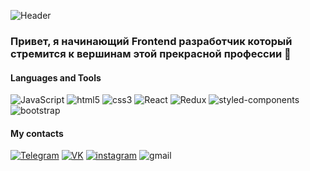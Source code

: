 ![Header](https://github.com/divelineq/divelineq/blob/main/gif/44dc1f47393655.58823b49e737b.gif?raw=true)



### Привет, я начинающий Frontend разработчик который стремится к вершинам этой прекрасной профессии 👋

#### Languages and Tools
![JavaScript](https://img.shields.io/badge/-JavaScript-000000?style=for-the-badge&logo=javascript)
![html5](https://img.shields.io/badge/-html-000000?style=for-the-badge&logo=html5)
![css3](https://img.shields.io/badge/-css-000000?style=for-the-badge&logo=css3)
![React](https://img.shields.io/badge/-React-000000?style=for-the-badge&logo=react)
![Redux](https://img.shields.io/badge/-Redux-000000?style=for-the-badge&logo=redux)
![styled-components](https://img.shields.io/badge/-styledcomponents-000000?style=for-the-badge&logo=styled-components)
![bootstrap](https://img.shields.io/badge/-bootstrap-000000?style=for-the-badge&logo=bootstrap)

#### My contacts
[![Telegram](https://img.shields.io/badge/-Telegram-000000?style=for-the-badge&logo=telegram)](https://t.me/divelineq)
[![VK](https://img.shields.io/badge/-VK-000000?style=for-the-badge&logo=vk&logoColor=4682B4)](https://vk.com/reqote)
[![instagram](https://img.shields.io/badge/-instagram-000000?style=for-the-badge&logo=instagram)](https://www.instagram.com/divelineq)
![gmail](https://img.shields.io/badge/-divelineq@gmail.com-000000?style=for-the-badge&logo=gmail)

